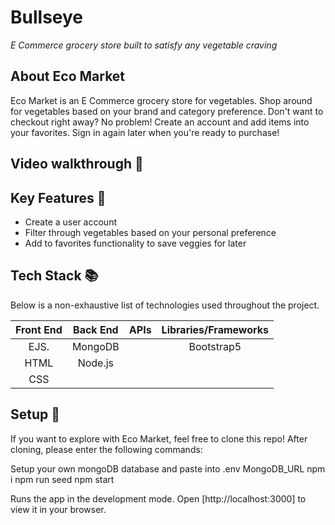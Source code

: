 # Bullseye
<em>E Commerce grocery store built to satisfy any vegetable craving</em>

## About Eco Market
Eco Market is an E Commerce grocery store for vegetables. Shop around for vegetables based on your brand and category preference. Don't want to checkout right away? No problem! Create an account and add items into your favorites. Sign in again later when you're ready to purchase!

## Video walkthrough :movie_camera:


## Key Features :key:
* Create a user account
* Filter through vegetables based on your personal preference
* Add to favorites functionality to save veggies for later

## Tech Stack :books:
Below is a non-exhaustive list of technologies used throughout the project.

Front End | Back End | APIs    | Libraries/Frameworks
:-------: | :------: | :-----: | :------------------: 
EJS.      | MongoDB  |         | Bootstrap5
HTML      | Node.js  |         | 
CSS       |          |         | 

## Setup :rocket:
If you want to explore with Eco Market, feel free to clone this repo! After cloning, please enter the following commands:

Setup your own mongoDB database and paste into .env MongoDB_URL
npm i
npm run seed
npm start

Runs the app in the development mode.
Open [http://localhost:3000] to view it in your browser.
